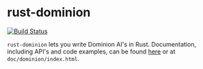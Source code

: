 rust-dominion
=============

[![Build Status](https://travis-ci.org/dradtke/rust-dominion.svg?branch=master)](https://travis-ci.org/dradtke/rust-dominion)

`rust-dominion` lets you write Dominion AI's in Rust. Documentation, including API's and code examples, can be found [here](https://rawgit.com/dradtke/rust-dominion/master/doc/dominion/index.html) or at `doc/dominion/index.html`.
